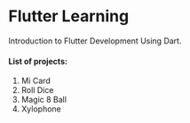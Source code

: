# Flutter Learning
Introduction to Flutter Development Using Dart.


#### List of projects:
1. Mi Card
1. Roll Dice
1. Magic 8 Ball
1. Xylophone

